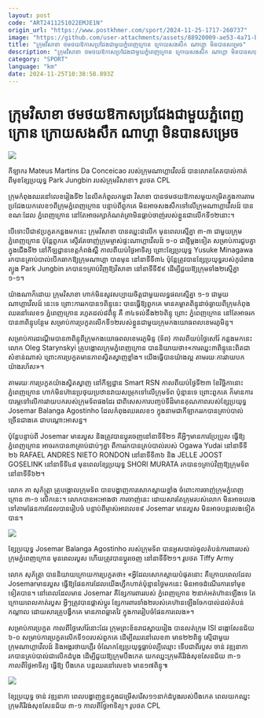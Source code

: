 ```yaml
---
layout: post
code: "ART2411251022EMJE1N"
origin_url: "https://www.postkhmer.com/sport/2024-11-25-1717-260737"
image: "https://github.com/user-attachments/assets/88920009-ae53-4a71-b3e9-53601369236d"
title: "ក្រុម​វិសាខា ថមថយឱកាស​ប្រជែងជាមួយ​ភ្នំពេញ​ក្រោន ក្រោយ​​សងសឹក ណាហ្គា មិនបាន​សម្រេច"
description: "​​ក្រុម​វិសាខា ថមថយឱកាស​ប្រជែងជាមួយ​ភ្នំពេញ​ក្រោន ក្រោយ​​សងសឹក ណាហ្គា មិនបាន​សម្រេច​"
category: "SPORT"
language: "km"
date: 2024-11-25T10:38:58.893Z
---
```


# ក្រុម​វិសាខា ថមថយឱកាស​ប្រជែងជាមួយ​ភ្នំពេញ​ក្រោន ក្រោយ​​សងសឹក ណាហ្គា មិនបាន​សម្រេច

![](https://github.com/user-attachments/assets/2736fd2c-02b7-4ef3-9ecb-7961fd2a6c87)

កីឡាករ Mateus Martins Da Conceicao របស់ក្រុមណាហ្គាវើលដ៍ បានលោតតែតបាល់កាត់ពីមុខខ្សែប្រយុទ្ធ Park Jungbin របស់ក្រុមវិសាខា។ រូបថត CPL

ក្រុមកំពុង​ឈរ​នៅលេខរៀង​ទី​​២ ​នៃ​លីគ​កំពូល​កម្ពុជា វិសាខា បាន​ថម​ថយឱកាស​មួយ​​កម្រិត​ ក្នុងការ​តាមប្រជែង​យក​លេខ​១​ពី​ក្រុម​ភ្នំពេញ​ក្រោន បន្ទាប់ពី​ពួក​គេ មិន​អាច​សង​សឹក​ទៅលើ​​ក្រុម​ណាហ្គាវើលដ៍ បាន ខណៈដែល​ ​ភ្នំពេញក្រោន នៅតែ​អាច​រក្សាកំណត់​ត្រា​មិន​ធ្លាប់​ចាញ់​របស់​ខ្លួនជា​លើក​ទី​១២​​នោះ។

បើទោះបីជា​៩​ប្រកួត​កន្លងមក​នេះ ក្រុម​វិសាខា បាន​ឈ្នះ​៨​លើក មុនពេល​ស្មើ​គ្នា ៣-៣ ជាមួយ​ក្រុម​ភ្នំពេញ​ក្រោន ប៉ុន្តែ​ពួកគេ ស្ទើរ​តែចាញ់​ក្រុមម្ចាស់​ផ្ទះ​ណាហ្គាវើលដ៍ ១-០ ជាថ្មី​ម្តង​ទៀត សម្រាប់ការ​ជួបគ្នា ក្នុង​ជើង​ទី​២ នៅ​កីឡដ្ឋាន​ខេត្ត​កំពង់ស្ពឺ កាលពី​យប់​ថ្ងៃអាទិត្យ ព្រោះ​ខ្សែ​ប្រយុទ្ធ Yusuke Minagawa រក​បាន​គ្រាប់បាល់​បើក​ឆាក​ឱ្យក្រុមណាហ្គា បាន​មុន នៅនាទីទី​​៣៤ ប៉ុន្តែ​ត្រូវ​បាន​ខ្សែ​ប្រយុទ្ធ​របស់កូរ៉េខាងត្បូង Park Jungbin រក​បាន​១​គ្រាប់​វិញឱ្យ​វិសាខា នៅនាទីទី​៥៩ ដើម្បីជួយ​ឱ្យក្រុមទាំង​២​ស្មើ​គ្នា ១-១។

យ៉ាង​ណា​ក៏​ដោយ ក្រុម​វិសាខា ហាក់មិនសូវសប្បាយ​ចិត្តជាមួយ​លទ្ធផល​ស្មើ​គ្នា ១-១ ជាមួយ​ណាហ្គាវើលដ៍ នេះ​ទេ ព្រោះ​ការ​រក​បាន​១ពិន្ទុ​នេះ បាន​ធ្វើ​ឱ្យ​ពួកគេ មានគម្លាត​ពិន្ទុ​ដាច់​ឆ្ងាយ​ពី​ក្រុម​កំពុង​ឈរ​នៅលេខ​១ ភ្នំពេញ​ក្រោន រហូត​ដល់​៨ពិន្ទុ គឺ​ ៣៤ទល់​នឹង​២៦ពិន្ទុ ព្រោះ​ ភ្នំពេញ​ក្រោន នៅតែ​អាច​រក​បាន​៣ពិន្ទុបន្ថែម សម្រាប់​ការ​ប្រកួត​លើក​ទី​១២​របស់​ខ្លួនជាមួយក្រុម​កងយោធពលខេមរភូមិន្ទ។

សម្រាប់ការ​ដណ្តើម​បាន​៣ពិន្ទុ​ពីក្រុម​កងយោធពល​ខេមរភូមិន្ទ (ទ័ព) កាលពី​យប់​ថ្ងៃសៅរ៍ កន្លងមក​នេះ លោក Oleg Starynskyi គ្រូ​បង្គោល​ក្រុម​ភ្នំពេញ​ក្រោន បាន​និយាយ​ថា៖​ «ការឈ្នះ​៣ពិន្ទុនេះពិតជាសំខាន់ណាស់ ព្រោះការ​ប្រកួត​មាន​ភាព​ស្វិតស្វាញ​ខ្លាំង។ ​យើង​ធ្វើ​បាន​យ៉ាង​ល្អ តាម​រយៈការ​វាយបក​យ៉ាង​រហ័ស»។

តាម​រយៈការ​ប្រកួត​យ៉ាងស្វិតស្វាញ នៅ​កីឡដ្ឋាន​ Smart RSN កាលពី​យប់​ថ្ងៃទី​២៣ ខែវិច្ឆិកា​នោះ ភ្នំពេញ​ក្រោន ហាក់មិនហ៊ាន​ប្រថុយ​ប្រឋាន​វាយសម្រុក​ទៅលើ​ក្រុមទ័ព ប៉ុន្មាន​ទេ ព្រោះ​ពួកគេ ក៏មានការ​បារម្ភ​ទៅលើ​ការ​វាយ​បក​​របស់​ក្រុម​ទ័ព​ផងដែរ ជាពិសេសការ​បញ្ចប់ទី​ដ៏​មានគុណ​ភាព​របស់​​ខ្សែ​ប្រយុទ្ធ​ Josemar Balanga Agostinho ដែល​កំពុង​ឈរ​លេខ​១ ក្នុងនាមជា​កីឡាករ​រក​បានគ្រាប់បាល់​ច្រើនជាងគេ ជាបណ្តោះអាសន្ន។

ប៉ុន្តែបន្ទាប់ពី Josemar មានរបួស និង​​ត្រូវបាន​ប្តូរចេញ​នៅ​នាទីទី​២១ គឺ​​អ្វីៗមានការ​​ប្រែ​ប្រួល ធ្វើ​ឱ្យ​​ភ្នំពេញ​ក្រោន ​អាច​​រក​បាន​៣​គ្រាប់​ជាប់ៗគ្នា ពីការ​រក​បាន​គ្រប់បាល់​របស់​ Ogawa Yudai នៅនាទីទី​២៦ RAFAEL ANDRES NIETO RONDON នៅនាទីទី៣៦ និង JELLE JOOST GOSELINK នៅនាទីទី​៤៨ មុនពេល​ខ្សែ​ប្រយុទ្ធ SHORI MURATA រក​បាន​១​គ្រាប់​វិញ​ឱ្យ​ក្រុមទ័ព នៅនាទីទី​៦២។

លោក ភា សុភ័ត្ត្រា គ្រូ​បង្គោល​ក្រុម​ទ័ព បាន​បង្ហាញការសោកស្តាយ​ខ្លាំង ចំពោះ​ការ​ចាញ់​ក្រុម​ភ្នំពេញ​ក្រោន ៣-១ លើកនេះ។ ​លោក​បានអះអាង​ថា ការ​ចាញ់នេះ ដោយសារ​តែ​ក្រុម​របស់​លោក មិនអាច​លេង​ទៅតាម​ផែន​ការដែលបាន​រៀបចំ បន្ទាប់ពី​ម្ចាស់​អាវ​លេខ​៩ Josemar មានរបួស មិនអាច​បន្ត​លេង​ទៀត​បាន។

![](https://github.com/user-attachments/assets/8eac7188-774c-42d7-acf3-59e97216cfa6)

ខ្សែប្រយុទ្ធ Josemar Balanga Agostinho របស់ក្រុមទ័ព បានអូសបាល់ចូលតំបន់ការពាររបស់ក្រុមភ្នំពេញក្រោន មុនពេលរបួស ហើយត្រូវបានប្តូរចេញ នៅនាទីទី២១។ រូបថត Tiffy Army

លោក សុភ័ត្ត្រា បាន​និយាយ​ក្រោយការ​ប្រកួត​ថា៖ «អ្វី​ដែល​សោក​ស្តាយបំផុត​នោះ គឺ​ក្រោយពេលដែល Josemarមានរបួ​ស ធ្វើឱ្យផែនការដែលយើងហ្វឹកហាត់ប៉ុន្មានថ្ងៃមកនេះ មិនអាចដំណើរការទៅមុខ​ទៀត​បាន។ នៅពេលដែលមាន Josemar គឺខ្សែការពាររបស់ ភ្នំពេញ​ក្រោន ២នាក់អត់ហ៊ានឡើងទេ តែក្រោយពេលគាត់​របួស អ្វីៗត្រូវបានផ្លាស់ប្ដូរ ខ្សែការពារទាំង​២របស់​គេ​ហ៊ានឡើងចែក​បាល់ដល់​​តំបន់​កណ្តាល ដោយសារគ្រូ​បង្វឹក​គេ មានភាពឆ្លាតវៃ ក្នុងការ​រៀបចំផែន​ការ​លេង»។

សម្រាប់ការ​ប្រកួត កាលពី​ថ្ងៃសៅរ៍​នោះ​ដែរ ក្រុមព្រះខ័នរាជស្វាយរៀង បាន​លត់​ក្រុម ISI ដង្កោសែន​ជ័យ ៦-០ សម្រាប់ការ​ប្រកួត​លើក​ទី​១០​របស់​ពួកគេ ដើម្បី​ឈរ​នៅលេខ​៣ មាន​២២ពិន្ទុ ស្មើជាមួយក្រុមណាហ្គាវើលដ៍ និង​អង្គរ​ថាយហ្គឺរ ចំណែក​ខ្សែ​ប្រយុទ្ធ​ធ្លាប់​ល្បី​ឈ្មោះ​ ទើបជាពីរបួស ចាន់ វឌ្ឍនាកា រកបាន​គ្រប់បាល់ជាលើកដំបូង ដើម្បី​ជួយ​ឱ្យក្រុមបឹងកេត យក​ឈ្នះ​ក្រុមគិរីវង់សុខសែន​ជ័យ ៣-១ កាលពី​ថ្ងៃអាទិត្យ ធ្វើ​ឱ្យ បឹងកេត បន្ត​ឈរ​នៅលេខ​៦ មាន​១៧ពិន្ទុ៕

![](https://pppkhmer.sgp1.cdn.digitaloceanspaces.com/image/main/202411/25_11_2024_468445628_587301333835653_3706369471550600662_n.jpg)

ខ្សែប្រយុទ្ធ ចាន់ វឌ្ឍនាកា ពេលបង្ហាញខ្លួនក្នុងជម្រើសរើស១១នាក់ដំបូងរបស់បឹងកេត ពេលយកឈ្នះក្រុមគិរីវង់សុខសែនជ័យ ៣-១ កាលពីថ្ងៃអាទិត្យ។ រូបថត CPL